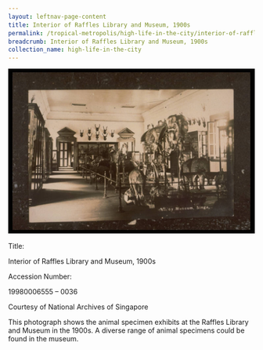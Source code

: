 ```yaml
---
layout: leftnav-page-content
title: Interior of Raffles Library and Museum, 1900s
permalink: /tropical-metropolis/high-life-in-the-city/interior-of-raffles-library-and-museum-1900s/
breadcrumb: Interior of Raffles Library and Museum, 1900s
collection_name: high-life-in-the-city
---
```


![Interior of Raffles Library and Museum, 1900s](/images/Sub2-11-Raffles-Museum-Interior.jpg)
<div class="custom-caption">
<div><p>Title:</p><p>Interior of Raffles Library and Museum, 1900s</p></div>
<div><p>Accession Number:</p><p>19980006555 – 0036</p></div>
<div>Courtesy of National Archives of Singapore </div>
</div>

This photograph shows the animal specimen exhibits at the Raffles Library and Museum in the 1900s. A diverse range of animal specimens could be found in the museum.

